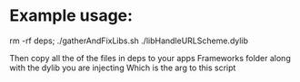 # Example usage:

rm -rf deps; ./gatherAndFixLibs.sh ./libHandleURLScheme.dylib

Then copy all the of the files in deps to your apps Frameworks folder along with the dylib you are injecting
Which is the arg to this script